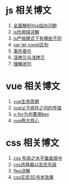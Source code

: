 <!--
 * @Author: angula
 * @Date: 2020-09-09 16:31:08
 * @LastEditTime: 2020-09-15 11:22:41
 * @FilePath: \JS\Github-前端知识总结仓库\studySummary\前端知识文篇\博文目录.md
-->

# js 相关博文
  1. [全面解析this指向问题](js相关文章/全面解析this指向问题.md)
  2. [js作用域详解](js相关文章/js作用域详解.md)
  3. [js严格模式下有哪些不同](js相关文章/js严格模式下有哪些不同.md)
  4. [var let const区别](js相关文章/var%20let%20const区别.md)
  5. [事件委托](js相关文章/事件委托.md)
  6. [深拷贝与浅拷贝](js相关文章/深拷贝与浅拷贝.md)
  7. [理解闭包](js相关文章/理解闭包.md)


# vue 相关博文
  1. [vue生命周期](vue相关文章/vue生命周期.md)
  2. [vue父子组件之间的传值](vue相关文章/vue父子组件之间的传值.md)
  3. [v-for为何要用key](vue相关文章/v-for为何要用key.md)
  4. [vue两大核心](vue相关文章/vue两大核心.md)
   
# css 相关博文
   1. [css 布局之水平垂直居中](css相关文章/css布局之水平垂直居中详解.md)
   2. [css选择器以及优先级](css相关文章/css选择器以及优先级.md)
   3. [flex详解](css相关文章/flex详解.md)
   4. [css实现3D书本效果](css相关文章/css实现3D书本效果.md)
